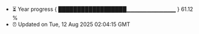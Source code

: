- ⏳ Year progress { ██████████████████▁▁▁▁▁▁▁▁▁▁▁▁ } 61.12 %
- ⏰ Updated on Tue, 12 Aug 2025 02:04:15 GMT

